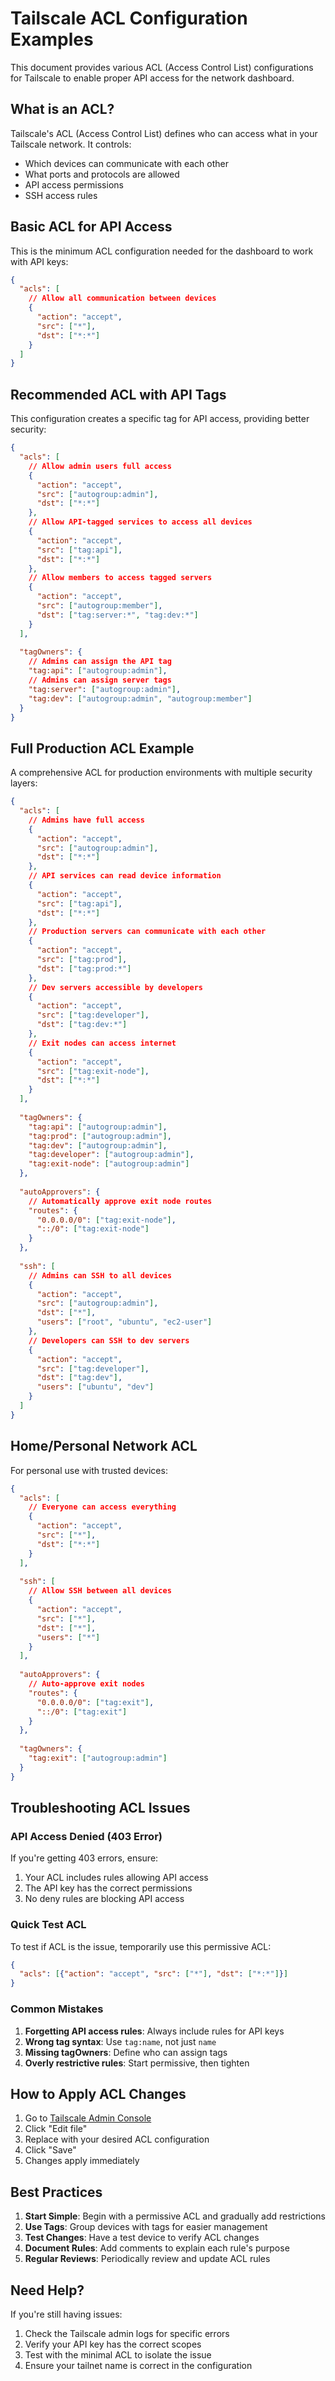 # Tailscale ACL Configuration Examples

This document provides various ACL (Access Control List) configurations for Tailscale to enable proper API access for the network dashboard.

## What is an ACL?

Tailscale's ACL (Access Control List) defines who can access what in your Tailscale network. It controls:
- Which devices can communicate with each other
- What ports and protocols are allowed
- API access permissions
- SSH access rules

## Basic ACL for API Access

This is the minimum ACL configuration needed for the dashboard to work with API keys:

```json
{
  "acls": [
    // Allow all communication between devices
    {
      "action": "accept",
      "src": ["*"],
      "dst": ["*:*"]
    }
  ]
}
```

## Recommended ACL with API Tags

This configuration creates a specific tag for API access, providing better security:

```json
{
  "acls": [
    // Allow admin users full access
    {
      "action": "accept",
      "src": ["autogroup:admin"],
      "dst": ["*:*"]
    },
    // Allow API-tagged services to access all devices
    {
      "action": "accept",
      "src": ["tag:api"],
      "dst": ["*:*"]
    },
    // Allow members to access tagged servers
    {
      "action": "accept",
      "src": ["autogroup:member"],
      "dst": ["tag:server:*", "tag:dev:*"]
    }
  ],
  
  "tagOwners": {
    // Admins can assign the API tag
    "tag:api": ["autogroup:admin"],
    // Admins can assign server tags
    "tag:server": ["autogroup:admin"],
    "tag:dev": ["autogroup:admin", "autogroup:member"]
  }
}
```

## Full Production ACL Example

A comprehensive ACL for production environments with multiple security layers:

```json
{
  "acls": [
    // Admins have full access
    {
      "action": "accept",
      "src": ["autogroup:admin"],
      "dst": ["*:*"]
    },
    // API services can read device information
    {
      "action": "accept",
      "src": ["tag:api"],
      "dst": ["*:*"]
    },
    // Production servers can communicate with each other
    {
      "action": "accept",
      "src": ["tag:prod"],
      "dst": ["tag:prod:*"]
    },
    // Dev servers accessible by developers
    {
      "action": "accept",
      "src": ["tag:developer"],
      "dst": ["tag:dev:*"]
    },
    // Exit nodes can access internet
    {
      "action": "accept",
      "src": ["tag:exit-node"],
      "dst": ["*:*"]
    }
  ],
  
  "tagOwners": {
    "tag:api": ["autogroup:admin"],
    "tag:prod": ["autogroup:admin"],
    "tag:dev": ["autogroup:admin"],
    "tag:developer": ["autogroup:admin"],
    "tag:exit-node": ["autogroup:admin"]
  },
  
  "autoApprovers": {
    // Automatically approve exit node routes
    "routes": {
      "0.0.0.0/0": ["tag:exit-node"],
      "::/0": ["tag:exit-node"]
    }
  },
  
  "ssh": [
    // Admins can SSH to all devices
    {
      "action": "accept",
      "src": ["autogroup:admin"],
      "dst": ["*"],
      "users": ["root", "ubuntu", "ec2-user"]
    },
    // Developers can SSH to dev servers
    {
      "action": "accept",
      "src": ["tag:developer"],
      "dst": ["tag:dev"],
      "users": ["ubuntu", "dev"]
    }
  ]
}
```

## Home/Personal Network ACL

For personal use with trusted devices:

```json
{
  "acls": [
    // Everyone can access everything
    {
      "action": "accept",
      "src": ["*"],
      "dst": ["*:*"]
    }
  ],
  
  "ssh": [
    // Allow SSH between all devices
    {
      "action": "accept",
      "src": ["*"],
      "dst": ["*"],
      "users": ["*"]
    }
  ],
  
  "autoApprovers": {
    // Auto-approve exit nodes
    "routes": {
      "0.0.0.0/0": ["tag:exit"],
      "::/0": ["tag:exit"]
    }
  },
  
  "tagOwners": {
    "tag:exit": ["autogroup:admin"]
  }
}
```

## Troubleshooting ACL Issues

### API Access Denied (403 Error)
If you're getting 403 errors, ensure:
1. Your ACL includes rules allowing API access
2. The API key has the correct permissions
3. No deny rules are blocking API access

### Quick Test ACL
To test if ACL is the issue, temporarily use this permissive ACL:
```json
{
  "acls": [{"action": "accept", "src": ["*"], "dst": ["*:*"]}]
}
```

### Common Mistakes
1. **Forgetting API access rules**: Always include rules for API keys
2. **Wrong tag syntax**: Use `tag:name`, not just `name`
3. **Missing tagOwners**: Define who can assign tags
4. **Overly restrictive rules**: Start permissive, then tighten

## How to Apply ACL Changes

1. Go to [Tailscale Admin Console](https://login.tailscale.com/admin/access-controls)
2. Click "Edit file"
3. Replace with your desired ACL configuration
4. Click "Save"
5. Changes apply immediately

## Best Practices

1. **Start Simple**: Begin with a permissive ACL and gradually add restrictions
2. **Use Tags**: Group devices with tags for easier management
3. **Test Changes**: Have a test device to verify ACL changes
4. **Document Rules**: Add comments to explain each rule's purpose
5. **Regular Reviews**: Periodically review and update ACL rules

## Need Help?

If you're still having issues:
1. Check the Tailscale admin logs for specific errors
2. Verify your API key has the correct scopes
3. Test with the minimal ACL to isolate the issue
4. Ensure your tailnet name is correct in the configuration